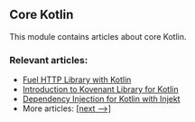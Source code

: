 ## Core Kotlin

This module contains articles about core Kotlin.

### Relevant articles:

- [Fuel HTTP Library with Kotlin](https://www.baeldung.com/kotlin-fuel)
- [Introduction to Kovenant Library for Kotlin](https://www.baeldung.com/kotlin-kovenant)
- [Dependency Injection for Kotlin with Injekt](https://www.baeldung.com/kotlin-dependency-injection-with-injekt)
- More articles: [[next -->]](/core-kotlin-2)
